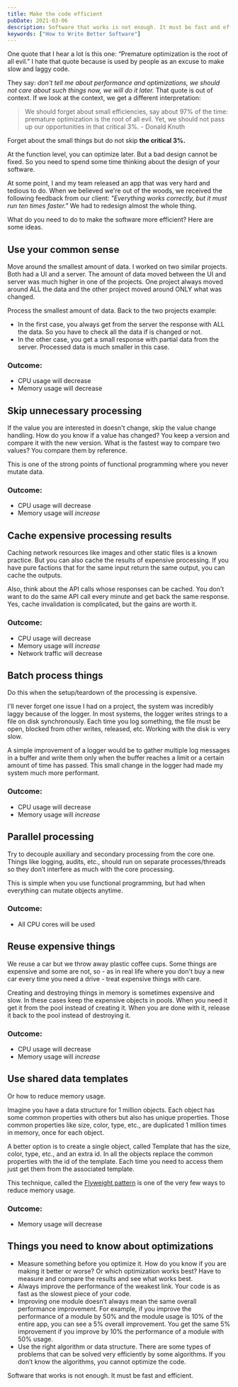 ```yaml
---
title: Make the code efficient
pubDate: 2021-03-06
description: Software that works is not enough. It must be fast and efficient. Here are some ideas.
keywords: ["How to Write Better Software"]
---
```


One quote that I hear a lot is this one: “Premature optimization is the root of all evil.” I hate that quote because
is used by people as an excuse to make slow and laggy code.

They say: _don't tell me about performance and optimizations, we should not care about such things now, we will do it later._
That quote is out of context. If we look at the context, we get a different interpretation:

> We should forget about small efficiencies, say about 97% of the time: premature optimization is the root of all evil. Yet, we should not pass up our opportunities in that critical 3%. - Donald Knuth

Forget about the small things but do not skip **the critical 3%.**

At the function level, you can optimize later. But a bad design cannot be fixed. So you need to spend some time thinking about the design of your software.

At some point, I and my team released an app that was very hard and tedious to do. When we believed we're out of the woods, we received the following
feedback from our client: _"Everything works correctly, but it must run *ten times faster*."_ We had to redesign almost the whole thing.

What do you need to do to make the software more efficient? Here are some ideas.

## Use your common sense

Move around the smallest amount of data. I worked on two similar projects. Both had a UI and a server.
The amount of data moved between the UI and server was much higher in one of the projects. One project always
moved around ALL the data and the other project moved around ONLY what was changed.

Process the smallest amount of data. Back to the two projects example:

- In the first case, you always get from the server the response with ALL the data. So you have to check all the data if is changed or not.
- In the other case, you get a small response with partial data from the server. Processed data is much smaller in this case.

### Outcome:

- CPU usage will decrease
- Memory usage will decrease

## Skip unnecessary processing

If the value you are interested in doesn't change, skip the value change handling.
How do you know if a value has changed? You keep a version and compare it with the new version. What is the fastest way to compare two values? You compare them by reference.

This is one of the strong points of functional programming where you never mutate data.

### Outcome:

- CPU usage will decrease
- Memory usage will _increase_

## Cache expensive processing results

Caching network resources like images and other static files is a known practice.
But you can also cache the results of expensive processing. If you have pure factions that for the same input return the same output, you can cache the outputs.

Also, think about the API calls whose responses can be cached. You don't want to do the same API call every minute and get back the same response.
Yes, cache invalidation is complicated, but the gains are worth it.

### Outcome:

- CPU usage will decrease
- Memory usage will _increase_
- Network traffic will decrease

## Batch process things

Do this when the setup/teardown of the processing is expensive.

I'll never forget one issue I had on a project, the system was incredibly laggy because of the logger. In most systems, the logger writes strings to a file on disk synchronously. Each time you log something, the file must be open, blocked from other writes, released, etc.
Working with the disk is very slow.

A simple improvement of a logger would be to gather multiple log messages in a buffer and write them only when the buffer reaches a limit or a certain amount of time has passed.
This small change in the logger had made my system much more performant.

### Outcome:

- CPU usage will decrease
- Memory usage will _increase_

## Parallel processing

Try to decouple auxiliary and secondary processing from the core one. Things like logging, audits, etc., should run on separate processes/threads so they don’t interfere as
much with the core processing.

This is simple when you use functional programming, but had when everything can mutate objects anytime.

### Outcome:

- All CPU cores will be used

## Reuse expensive things

We reuse a car but we throw away plastic coffee cups. Some things are expensive and some are not, so - as in real life where you don't buy a new car
every time you need a drive - treat expensive things with care.

Creating and destroying things in memory is sometimes expensive and slow. In these cases keep the expensive objects in pools.
When you need it get it from the pool instead of creating it. When you are done with it, release it back to the pool instead of destroying it.

### Outcome:

- CPU usage will decrease
- Memory usage will _increase_

## Use shared data templates

Or how to reduce memory usage.

Imagine you have a data structure for 1 million objects. Each object has some common properties with others but also has
unique properties. Those common properties like size, color, type, etc., are duplicated 1 million times in memory, once for each object.

A better option is to create a single object, called Template that has the size, color, type, etc., and an extra id.
In all the objects replace the common properties with the id of the template. Each time you need to access them just get them from the associated template.

This technique, called the [Flyweight pattern](https://en.wikipedia.org/wiki/Flyweight_pattern) is one of the very few ways to reduce memory usage.

### Outcome:

- Memory usage will decrease

## Things you need to know about optimizations

- Measure something before you optimize it. How do you know if you are making it better or worse? Or which optimization works best? Have to measure and compare the results and see what works best.
- Always improve the performance of the weakest link. Your code is as fast as the slowest piece of your code.
- Improving one module doesn’t always mean the same overall performance improvement. For example, if you improve the performance of a module by 50% and the module usage is 10% of the entire app, you can see a 5% overall improvement. You get the same 5% improvement if you improve by 10% the performance of a module with 50% usage.
- Use the right algorithm or data structure. There are some types of problems that can be solved very efficiently by some algorithms. If you don’t know the algorithms, you cannot optimize the code.

Software that works is not enough. It must be fast and efficient.
